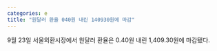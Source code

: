 ```yaml
---
categories: e
title: "원달러 환율 040원 내린 140930원에 마감"
---
```

9월 23일 서울외환시장에서 원달러 환율은 0.40원 내린 1,409.30원에 마감됐다.